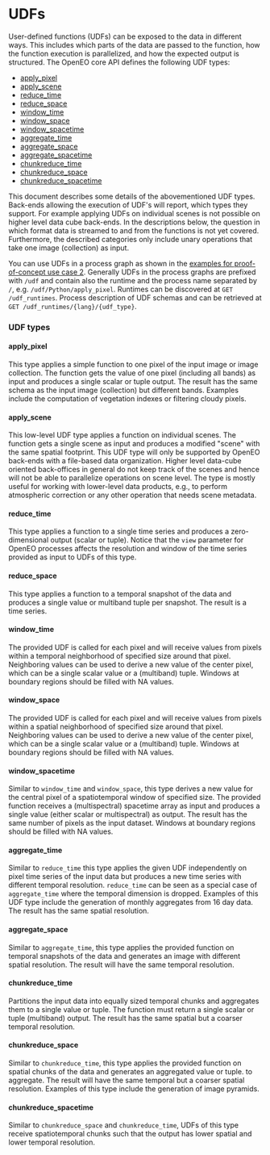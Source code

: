 # UDFs

User-defined functions (UDFs) can be exposed to the data in different ways. This includes which parts of the data are passed to the function, how the function execution is parallelized, and how the expected output is structured. The OpenEO core API defines the following UDF types:

- [apply_pixel](#apply_pixel)
- [apply_scene](#apply_scene)
- [reduce_time](#reduce_time)
- [reduce_space](#reduce_space)
- [window_time](#window_time)
- [window_space](#window_space)
- [window_spacetime](#window_spacetime)
- [aggregate_time](#aggregate_time)
- [aggregate_space](#aggregate_space)
- [aggregate_spacetime](#aggregate_spacetime)
- [chunkreduce_time](#chunkreduce_time)
- [chunkreduce_space](#chunkreduce_space)
- [chunkreduce_spacetime](#chunkreduce_spacetime)


This document describes some details of the abovementioned UDF types. Back-ends allowing the execution of UDF's will report, which types they support. For example applying UDFs on individual scenes is not possible on higher level data cube back-ends. In the descriptions below, the question in which format data is streamed to and from the functions is not yet covered. Furthermore, the described categories only include unary operations that take one image (collection) as input.

You can use UDFs in a process graph as shown in the [examples for proof-of-concept use case 2](poc.md#use-case-2). Generally UDFs in the process graphs are prefixed with `/udf` and contain also the runtime and the process name separated by `/`, e.g. `/udf/Python/apply_pixel`. Runtimes can be discovered at `GET /udf_runtimes`. Process description of UDF schemas and can be retrieved at `GET /udf_runtimes/{lang}/{udf_type}`. 


### UDF types

#### apply_pixel
This type applies a simple function to one pixel of the input image or image collection. The function gets the value of one pixel (including all bands) as input and produces a single scalar or tuple output. The result has the same schema as the input image (collection) but different bands. Examples include the computation of vegetation indexes or filtering cloudy pixels. 

#### apply_scene
This low-level UDF type applies a function on individual scenes.  The function gets a single scene as input and produces a modified "scene" with the same spatial footprint. This UDF type will only be supported by OpenEO back-ends with a file-based data organization. Higher level data-cube oriented back-offices in general do not keep track of the scenes and hence will not be able to parallelize operations on scene level. The type is mostly useful for working with lower-level data products, e.g., to perform atmospheric correction or any other operation that needs scene metadata. 

#### reduce_time
This type applies a function to a single time series and produces a zero-dimensional output (scalar or tuple). Notice that the `view` parameter for OpenEO processes affects the resolution and window of the time series provided as input to UDFs of this type. 

#### reduce_space
This type applies a function to a temporal snapshot of the data and produces a single value or multiband tuple per snapshot. The result is a time series. 

#### window_time
The provided UDF is called for each pixel and will receive values from pixels within a temporal neighborhood of specified size around that pixel. Neighboring values can be used to derive a new value of the center pixel, which can be a single scalar value or a (multiband) tuple. Windows at boundary regions should be filled with NA values. 

#### window_space
The provided UDF is called for each pixel and will receive values from pixels within a spatial neighborhood of specified size around that pixel. Neighboring values can be used to derive a new value of the center pixel, which can be a single scalar value or a (multiband) tuple. Windows at boundary regions should be filled with NA values. 

#### window_spacetime
Similar to `window_time` and `window_space`, this type derives a new value for the central pixel of a spatiotemporal window of specified size. The provided function receives a (multispectral) spacetime array as input and produces a single value (either scalar or multispectral) as output. The result has the same number of pixels as the input dataset. Windows at boundary regions should be filled with NA values. 

#### aggregate_time
Similar to `reduce_time` this type applies the given UDF independently on pixel time series of the input data but produces a new time series with different temporal resolution. `reduce_time` can be seen as a special case of `aggregate_time` where the temporal dimension is dropped.
Examples of this UDF type include the generation of monthly aggregates from 16 day data.  The result has the same spatial resolution.

#### aggregate_space
Similar to `aggregate_time`, this type applies the provided function on temporal snapshots of the data and generates an image with different spatial resolution. The result will have the same temporal resolution.

#### chunkreduce_time
Partitions the input data into equally sized temporal chunks and aggregates them to a single value or tuple. The function must return a single scalar or tuple (multiband) output. The result has the same spatial but a coarser temporal resolution.

#### chunkreduce_space
Similar to `chunkreduce_time`, this type applies the provided function on spatial chunks of the data and generates an aggregated value or tuple. to aggregate. The result will have the same temporal but a coarser spatial resolution. Examples of this type include the generation of image pyramids.

#### chunkreduce_spacetime
Similar to `chunkreduce_space` and `chunkreduce_time`, UDFs of this type receive spatiotemporal chunks such that the output has lower spatial and lower temporal resolution.
